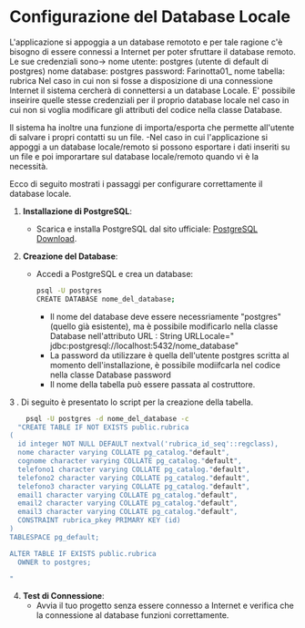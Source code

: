 # Configurazione del Database Locale
L'applicazione si appoggia a un database remototo e per tale ragione c'è bisogno di essere connessi a Internet per poter sfruttare il database remoto.
   Le sue credenziali sono-> nome utente: postgres (utente di default di postgres)
                             nome database: postgres
                             password: Farinotta01_
                             nome tabella: rubrica
Nel caso in cui non si fosse a disposizione di una connessione Internet il sistema cercherà di connettersi a un database Locale.
E' possibile inseirire quelle stesse credenziali per il proprio database locale nel caso in cui non si voglia modificare gli attributi del codice nella classe Database.

Il sistema ha inoltre una funzione di importa/esporta che permette all'utente di salvare i propri contatti su un file.
   -Nel caso in cui l'applicazione si appoggi a un database locale/remoto si possono esportare i dati inseriti su un file e poi imporartare sul database locale/remoto quando vi è la necessità.
   

Ecco di seguito mostrati i passaggi per configurare correttamente il database locale. 

1. **Installazione di PostgreSQL**:
   - Scarica e installa PostgreSQL dal sito ufficiale: [PostgreSQL Download](https://www.postgresql.org/download/).

2. **Creazione del Database**:
   - Accedi a PostgreSQL e crea un database:

     ```bash
     psql -U postgres
     CREATE DATABASE nome_del_database;
     ```
     - Il nome del database deve essere necessriamente "postgres"(quello già esistente), ma è possibile modificarlo nella classe Database nell'attributo URL :
            String URLLocale=" jdbc:postgresql://localhost:5432/nome_database"
     - La password da utilizzare è quella dell'utente postgres scritta al momento dell'installazione, è possibile modiifcarla nel codice nella classe Database password
     - Il nome della tabella può essere passata al costruttore.

3 . Di seguito è presentato lo script per la creazione della tabella. 
  ```bash 
      psql -U postgres -d nome_del_database -c
    "CREATE TABLE IF NOT EXISTS public.rubrica
(
    id integer NOT NULL DEFAULT nextval('rubrica_id_seq'::regclass),
    nome character varying COLLATE pg_catalog."default",
    cognome character varying COLLATE pg_catalog."default",
    telefono1 character varying COLLATE pg_catalog."default",
    telefono2 character varying COLLATE pg_catalog."default",
    telefono3 character varying COLLATE pg_catalog."default",
    email1 character varying COLLATE pg_catalog."default",
    email2 character varying COLLATE pg_catalog."default",
    email3 character varying COLLATE pg_catalog."default",
    CONSTRAINT rubrica_pkey PRIMARY KEY (id)
  )
  TABLESPACE pg_default;

ALTER TABLE IF EXISTS public.rubrica
    OWNER to postgres;

"
 ```



4. **Test di Connessione**:
   - Avvia il tuo progetto senza essere connesso a Internet e verifica che la connessione al database funzioni correttamente.

